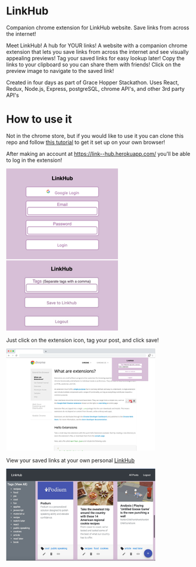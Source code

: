 # LinkHub
Companion chrome extension for LinkHub website. Save links from across the internet!

Meet LinkHub! A hub for YOUR links! A website with a companion chrome extension that lets you save links from across the internet and see visually appealing previews! Tag your saved links for easy lookup later! Copy the links to your clipboard so you can share them with friends! Click on the preview image to navigate to the saved link!

Created in four days as part of Grace Hopper Stackathon. Uses React, Redux, Node.js, Express, postgreSQL, chrome API's, and other 3rd party API's

# How to use it
Not in the chrome store, but if you would like to use it you can clone this repo and follow [this tutorial](https://developer.chrome.com/extensions/getstarted) to get it set up on your own browser!

After making an account at <https://link--hub.herokuapp.com/> you'll be able to log in the extension!
<p align="left">
<img src="screenshots/extensionLogin.png" width="300px" height="auto">
<img src="screenshots/extensionSave.jpg" width="300px" height="auto">
</p>
Just click on the extension icon, tag your post, and click save!

<p align="left">
<img src="screenshots/extensionUse.png" width="400px" height="auto">
</p>

View your saved links at your own personal [LinkHub](https://link--hub.herokuapp.com/)

<p align="left">
<img src="screenshots/linkhubPosts.jpg " width="400px" height="auto">
</p>
